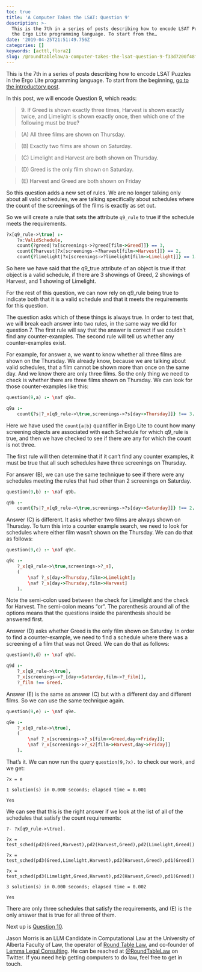 ```yaml
---
toc: true
title: 'A Computer Takes the LSAT: Question 9'
description: >-
  This is the 7th in a series of posts describing how to encode LSAT Puzzles in
  the Ergo Lite programming language. To start from the…
date: '2019-04-25T21:51:49.756Z'
categories: []
keywords: [acttl,flora2]
slug: /@roundtablelaw/a-computer-takes-the-lsat-question-9-f33d7200f48f
---
```


This is the 7th in a series of posts describing how to encode LSAT Puzzles in the Ergo Lite programming language. To start from the beginning, [go to the introductory post](https://medium.com/@jason_90344/a-computer-takes-the-lsat-introduction-3a65fd8b982).

In this post, we will encode Question 9, which reads:

> 9\. If Greed is shown exactly three times, Harvest is shown exactly twice, and Limelight is shown exactly once, then which one of the following must be true?

> (A) All three films are shown on Thursday.

> (B) Exactly two films are shown on Saturday.

> (C) Limelight and Harvest are both shown on Thursday.

> (D) Greed is the only film shown on Saturday.

> (E) Harvest and Greed are both shown on Friday

So this question adds a new set of rules. We are no longer talking only about all valid schedules, we are talking specifically about schedules where the count of the screenings of the films is exactly as set out.

So we will create a rule that sets the attribute `q9_rule` to true if the schedule meets the requirements.
```prolog
?x[q9_rule->\true] :-  
    ?x:ValidSchedule,  
    count{?greed|?x[screenings->?greed[film->Greed]]} == 3,  
    count{?harvest|?x[screenings->?harvest[film->Harvest]]} == 2,  
    count{?limelight|?x[screenings->?limelight[film->Limelight]]} == 1.
```
So here we have said that the q9_true attribute of an object is true if that object is a valid schedule, if there are 3 showings of Greed, 2 showings of Harvest, and 1 showing of Limelight.

For the rest of this question, we can now rely on q9_rule being true to indicate both that it is a valid schedule and that it meets the requirements for this question.

The question asks which of these things is always true. In order to test that, we will break each answer into two rules, in the same way we did for question 7. The first rule will say that the answer is correct if we couldn’t find any counter-examples. The second rule will tell us whether any counter-examples exist.

For example, for answer a, we want to know whether all three films are shown on the Thursday. We already know, because we are talking about valid schedules, that a film cannot be shown more than once on the same day. And we know there are only three films. So the only thing we need to check is whether there are three films shown on Thursday. We can look for those counter-examples like this:
```prolog
question(9,a) :- \naf q9a.

q9a :-  
    count{?s|?_x[q9_rule->\true,screenings->?s[day->Thursday]]} !== 3.
```
Here we have used the `count{a|b}` quantifier in Ergo Lite to count how many screening objects are associated with each Schedule for which q9_rule is true, and then we have checked to see if there are any for which the count is not three.

The first rule will then determine that if it can’t find any counter examples, it must be true that all such schedules have three screenings on Thursday.

For answer (B), we can use the same technique to see if there were any schedules meeting the rules that had other than 2 screenings on Saturday.
```prolog
question(9,b) :- \naf q9b.

q9b :-  
    count{?s|?_x[q9_rule->\true,screenings->?s[day->Saturday]]} !== 2.
```
Answer (C) is different. It asks whether two films are always shown on Thursday. To turn this into a counter example search, we need to look for schedules where either film wasn’t shown on the Thursday. We can do that as follows:
```prolog
question(9,c) :- \naf q9c.

q9c :-  
    ?_x[q9_rule->\true,screenings->?_s],  
    (  
        \naf ?_s[day->Thursday,film->Limelight];  
        \naf ?_s[day->Thursday,film->Harvest]  
    ).
```
Note the semi-colon used between the check for Limelight and the check for Harvest. The semi-colon means “or”. The parenthesis around all of the options means that the questions inside the parenthesis should be answered first.

Answer (D) asks whether Greed is the only film shown on Saturday. In order to find a counter-example, we need to find a schedule where there was a screening of a film that was not Greed. We can do that as follows:
```prolog
question(9,d) :- \naf q9d.

q9d :-  
    ?_x[q9_rule->\true],  
    ?_x[screenings->?_[day->Saturday,film->?_film]],  
    ?_film !== Greed.
```
Answer (E) is the same as answer (C) but with a different day and different films. So we can use the same technique again.
```prolog
question(9,e) :- \naf q9e.

q9e :-  
    ?_x[q9_rule->\true],  
    (  
        \naf ?_x[screenings->?_s[film->Greed,day->Friday]];  
        \naf ?_x[screenings->?_s2[film->Harvest,day->Friday]]  
    ).
```
That’s it. We can now run the query `question(9,?x).` to check our work, and we get:
```
?x = e

1 solution(s) in 0.000 seconds; elapsed time = 0.001

Yes
```
We can see that this is the right answer if we look at the list of all of the schedules that satisfy the count requirements:
```
?- ?x[q9_rule->\true].

?x = test_sched(pd2(Greed,Harvest),pd2(Harvest,Greed),pd2(Limelight,Greed))

?x = test_sched(pd3(Greed,Limelight,Harvest),pd2(Harvest,Greed),pd1(Greed))

?x = test_sched(pd3(Limelight,Greed,Harvest),pd2(Harvest,Greed),pd1(Greed))

3 solution(s) in 0.000 seconds; elapsed time = 0.002

Yes
```
There are only three schedules that satisfy the requirements, and (E) is the only answer that is true for all three of them.

Next up is [Question 10](https://medium.com/@jason_90344/a-computer-takes-the-lsat-question-10-2172137fdc57).

Jason Morris is an LLM Candidate in Computational Law at the University of Alberta Faculty of Law, the operator of [Round Table Law](https://www.roundtablelaw.ca), and co-founder of [Lemma Legal Consulting](https://www.lemmalegal.com). He can be reached at [@RoundTableLaw](https://www.twitter.com/RoundTableLaw) on Twitter. If you need help getting computers to do law, feel free to get in touch.